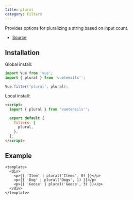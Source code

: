 ```yaml
---
title: plural
category: Filters
---
```


Provides options for pluralizing a string based on input count.

- [Source](https://github.com/AustinGil/vuetensils/blob/master/src/filters/index.js)

## Installation

Global install:

```js
import Vue from 'vue';
import { plural } from 'vuetensils'';

Vue.filter('plural', plural);
```

Local install:

```html
<script>
  import { plural } from 'vuetensils'';

  export default {
    filters: {
      plural,
    },
  };
</script>
```

## Example

```vue live
<template>
  <div>
    <p>{{ 'Item' | plural('Items', 0) }}</p>
    <p>{{ 'Dog' | plural('Dogs', 1) }}</p>
    <p>{{ 'Goose' | plural('Geese', 3) }}</p>
  </div>
</template>
```

<!-- pluralize(text, num, plural) {
  plural = plural || text + 's'
  return `${num} ${num === 1 ? text : plural}`;
} -->
